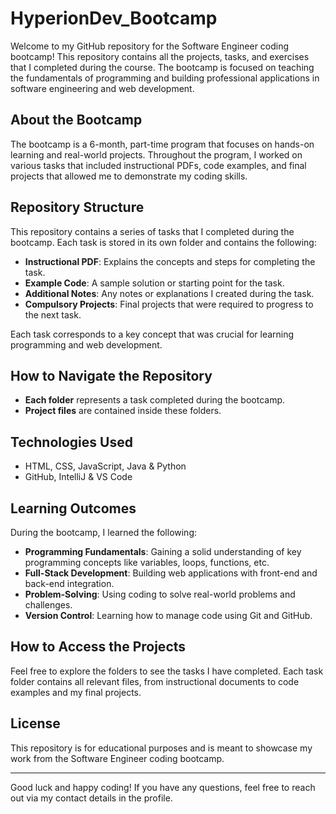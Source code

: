 # HyperionDev_Bootcamp

Welcome to my GitHub repository for the Software Engineer coding bootcamp! This repository contains all the projects, tasks, and exercises that I completed during the course. The bootcamp is focused on teaching the fundamentals of programming and building professional applications in software engineering and web development.

## About the Bootcamp

The bootcamp is a 6-month, part-time program that focuses on hands-on learning and real-world projects. Throughout the program, I worked on various tasks that included instructional PDFs, code examples, and final projects that allowed me to demonstrate my coding skills.

## Repository Structure

This repository contains a series of tasks that I completed during the bootcamp. Each task is stored in its own folder and contains the following:

- **Instructional PDF**: Explains the concepts and steps for completing the task.
- **Example Code**: A sample solution or starting point for the task.
- **Additional Notes**: Any notes or explanations I created during the task.
- **Compulsory Projects**: Final projects that were required to progress to the next task.

Each task corresponds to a key concept that was crucial for learning programming and web development.

## How to Navigate the Repository

- **Each folder** represents a task completed during the bootcamp. 
- **Project files** are contained inside these folders.

## Technologies Used

- HTML, CSS, JavaScript, Java & Python
- GitHub, IntelliJ & VS Code

## Learning Outcomes

During the bootcamp, I learned the following:

- **Programming Fundamentals**: Gaining a solid understanding of key programming concepts like variables, loops, functions, etc.
- **Full-Stack Development**: Building web applications with front-end and back-end integration.
- **Problem-Solving**: Using coding to solve real-world problems and challenges.
- **Version Control**: Learning how to manage code using Git and GitHub.

## How to Access the Projects

Feel free to explore the folders to see the tasks I have completed. Each task folder contains all relevant files, from instructional documents to code examples and my final projects.

## License

This repository is for educational purposes and is meant to showcase my work from the Software Engineer coding bootcamp.

---

Good luck and happy coding! If you have any questions, feel free to reach out via my contact details in the profile.
